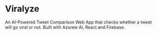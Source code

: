# Viralyze

An AI-Powered Tweet Comparison Web App that checks whether a tweet will go viral or not. Built with Azurew Ai, React and Firebase.
